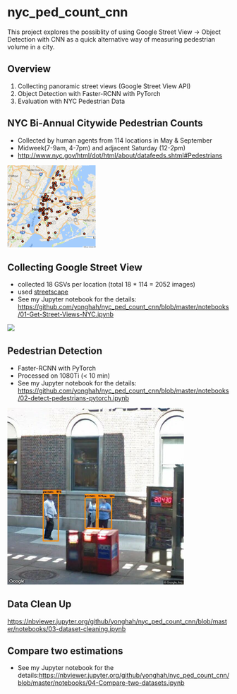 nyc_ped_count_cnn
==============================

This project explores the possiblity of using Google Street View -> Object Detection with CNN 
as a quick alternative way of measuring pedestrian volume in a city.

## Overview

1. Collecting panoramic street views (Google Street View API) 
2. Object Detection with Faster-RCNN with PyTorch
3. Evaluation with NYC Pedestrian Data

## NYC Bi-Annual Citywide Pedestrian Counts
- Collected by human agents from 114 locations in May & September
- Midweek(7-9am, 4-7pm) and adjacent Saturday (12-2pm)
- http://www.nyc.gov/html/dot/html/about/datafeeds.shtml#Pedestrians
<img src="reports/figures/NYC_ped_count_locations.png" width="200">

## Collecting Google Street View
- collected 18 GSVs per location (total 18 * 114 = 2052 images)
- used [streetscape](https://github.com/yonghah/streetscape)
- See my Jupyter notebook for the details: https://github.com/yonghah/nyc_ped_count_cnn/blob/master/notebooks/01-Get-Street-Views-NYC.ipynb
<img src="https://user-images.githubusercontent.com/3218468/35771925-e17728e8-0902-11e8-9a3a-3eeadb302764.png" width=400>


## Pedestrian Detection
- Faster-RCNN with PyTorch
- Processed on 1080Ti (< 10 min)
- See my Jupyter notebook for the details: https://github.com/yonghah/nyc_ped_count_cnn/blob/master/notebooks/02-detect-pedestrians-pytorch.ipynb
<img src="reports/figures/LOC_0_h280_anno.jpeg" width="400">

## Data Clean Up
https://nbviewer.jupyter.org/github/yonghah/nyc_ped_count_cnn/blob/master/notebooks/03-dataset-cleaning.ipynb


## Compare two estimations
- See my Jupyter notebook for the details:https://nbviewer.jupyter.org/github/yonghah/nyc_ped_count_cnn/blob/master/notebooks/04-Compare-two-datasets.ipynb
